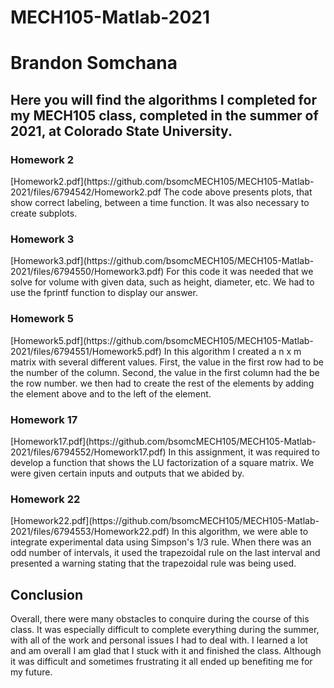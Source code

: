 # MECH105-Matlab-2021
<h1>Brandon Somchana</h1>
<h2>Here you will find the algorithms I completed for my MECH105 class, completed in the summer of 2021, at Colorado State University.</h2>
<h3>Homework 2</h3>
[Homework2.pdf](https://github.com/bsomcMECH105/MECH105-Matlab-2021/files/6794542/Homework2.pdf
The code above presents plots, that show correct labeling, between a time function. It was also necessary to create subplots.

<h3>Homework 3</h3>
[Homework3.pdf](https://github.com/bsomcMECH105/MECH105-Matlab-2021/files/6794550/Homework3.pdf)
For this code it was needed that we solve for volume with given data, such as height, diameter, etc. We had to use the fprintf function to display our answer.

<h3>Homework 5</h3>
[Homework5.pdf](https://github.com/bsomcMECH105/MECH105-Matlab-2021/files/6794551/Homework5.pdf)
In this algorithm I created a n x m matrix with several different values. First, the value in the first row had to be the number of the column. Second, the value in the first column had the be the row number. we then had to create the rest of the elements by adding the element above and to the left of the element. 

<h3>Homework 17</h3>
[Homework17.pdf](https://github.com/bsomcMECH105/MECH105-Matlab-2021/files/6794552/Homework17.pdf)
In this assignment, it was required to develop a function that shows the LU factorization of a square matrix. We were given certain inputs and outputs that we abided by. 

<h3>Homework 22</h3>
[Homework22.pdf](https://github.com/bsomcMECH105/MECH105-Matlab-2021/files/6794553/Homework22.pdf)
In this algorithm, we were able to integrate experimental data using Simpson's 1/3 rule. When there was an odd number of intervals, it used the trapezoidal rule on the last interval and presented a warning stating that the trapezoidal rule was being used. 

<h2>Conclusion</h2>
Overall, there were many obstacles to conquire during the course of this class. It was especially difficult to complete everything during the summer, with all of the work and personal issues I had to deal with. I learned a lot and am overall I am glad that I stuck with it and finished the class. Although it was difficult and sometimes frustrating it all ended up benefiting me for my future. 
